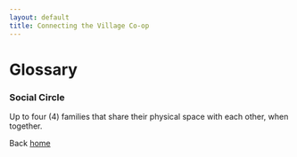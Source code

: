 ```yaml
---
layout: default
title: Connecting the Village Co-op
---
```

# Glossary
### Social Circle 
Up to four (4) families that share their physical space with each other, when together.

Back [home](/)
